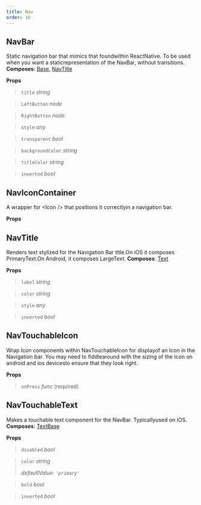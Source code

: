 ```yaml
---
title: Nav
order: 16
---
```



## NavBar

Static navigation bar that mimics that foundwithin ReactNative. To be used when you want a staticrepresentation of the NavBar, without transitions. 
 __Composes__: [Base](/components/Base.html), [NavTitle](/components/NavTitle.html) 

**Props**

> `title` _string_ 
> 
 


> `LeftButton` _node_ 
> 
 


> `RightButton` _node_ 
> 
 


> `style` _any_ 
> 
 


> `transparent` _bool_ 
> 
 


> `backgroundColor` _string_ 
> 
 


> `titleColor` _string_ 
> 
 


> `inverted` _bool_ 
> 
 




## NavIconContainer

A wrapper for &lt;Icon /&gt; that positions it correctlyin a navigation bar.

**Props**




## NavTitle

Renders text stylized for the Navigation Bar title.On iOS it composes PrimaryText.On Android, it composes LargeText. 
 __Composes__: [Text](/components/Text.html) 

**Props**

> `label` _string_ 
> 
 


> `color` _string_ 
> 
 


> `style` _any_ 
> 
 


> `inverted` _bool_ 
> 
 




## NavTouchableIcon

Wrap Icon components within NavTouchableIcon for displayof an Icon in the Navigation bar. You may need to fiddlearound with the sizing of the Icon on android and ios devicesto ensure that they look right.

**Props**

> `onPress` _func_  (required)
> 
 




## NavTouchableText

Makes a touchable text component for the NavBar. Typicallyused on iOS. 
 __Composes__: [TextBase](/components/TextBase.html) 

**Props**

> `disabled` _bool_ 
> 
 


> `color` _string_ 
> 
> _defaultValue: `'primary'`_


> `bold` _bool_ 
> 
 


> `inverted` _bool_ 
> 
 



